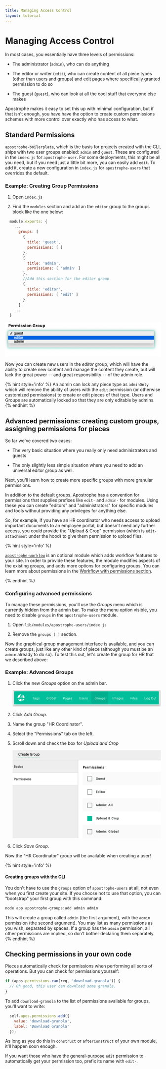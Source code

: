 ```yaml
---
title: Managing Access Control
layout: tutorial
---
```


# Managing Access Control

In most cases, you essentially have three levels of permissions:

* The administrator (`admin`), who can do anything

* The editor or writer (`edit`), who can create content of all piece types (other than users and groups) and edit pages where specifically granted permission to do so

* The guest (`guest`), who can look at all the cool stuff that everyone else makes

Apostrophe makes it easy to set this up with minimal configuration, but if that isn't enough, you have have the option to create custom permissions schemes with more control over exactly who has access to what.

## Standard Permissions

`apostrophe-boilerplate`, which is the basis for projects created with the CLI, ships with two user groups enabled: `admin` and `guest`. These are configured in the `index.js` for `apostrophe-user`. For some deployments, this might be all you need, but if you need just a little bit more, you can easily add `edit`. To add it, create a new configuration in `index.js` for `apostrophe-users` that overrides the default.

### Example: Creating Group Permissions

1. Open `index.js`

2. Find the `modules` section and add an the `editor` group to the groups block like the one below:


```javascript
  module.exports: {
  	...
      groups: [
        {
          title: 'guest',
          permissions: [ ]
        },
        {
          title: 'admin',
          permissions: [ 'admin' ]
        },
        //Add this section for the editor group
        {
          title: 'editor',
          permissions: [ 'edit' ]
        }
      ]
    ...
  }
```

![](/images/assets/user-add-editor.png)

Now you can create new users in the *editor* group, which will have the ability to create new content and manage the content they create, but will lack the great power -- and great responsibility -- of the admin role.

{% hint style='info' %}
An admin can lock any piece type as `adminOnly` which will remove the ability of users with the `edit` permission (or otherwise customized permissions) to create or edit pieces of that type. Users and Groups are automatically locked so that they are only editable by admins.
{% endhint %}


## Advanced permissions: creating custom groups, assigning permissions for pieces

So far we've covered two cases:

* The very basic situation where you really only need administrators and guests

* The only slightly less simple situation where you need to add an universal editor group as well.

Next, you'll learn how to create more specific groups with more granular permissions.

In addition to the default groups, Apostrophe has a convention for permissions that supplies prefixes like `edit-` and `admin-` for modules. Using these you can create "editors" and "administrators" for specific modules and tools without providing any privileges for anything else.

So, for example, if you have an HR coordinator who needs access to upload important documents to an employee portal, but doesn't need any further access, you could provide the "Upload & Crop" permission (which is `edit-attachment` under the hood) to give them permission to upload files.

{% hint style='info' %}

[`apostrophe-worklow`](https://github.com/apostrophecms/apostrophe-workflow) is an optional module which adds workflow features to your site. In order to provide these features, the module modifies aspects of the existing groups, and adds more options for configuring groups. You can learn more about permissions in the [Workflow with permissions section](https://github.com/apostrophecms/apostrophe-workflow#user-content-workflow-with-permissions-limiting-who-can-do-what).

{% endhint %}

### Configuring advanced permissions

To manage these permissions, you'll use the *Groups* menu which is currently hidden from the admin bar. To make the menu option visible, you need to disable `groups` in the `apostrophe-users` module.

1. Open `lib/modules/apostrophe-users/index.js`

2. Remove the `groups [ ]` section.

Now the graphical group management interface is available, and you can create groups, just like any other kind of piece (although you must be an `admin` already to do so). To test this out, let's create the group for HR that we described above:

### Example: Advanced Groups

1. Click the new *Groups* option on the admin bar.

    ![](/images/assets/user-group-bar.png)

2. Click *Add Group*.

3. Name the group "HR Coordinator".

4. Select the "Permissions" tab on the left.

5. Scroll down and check the box for *Upload and Crop*

    ![](/images/assets/user-group-permissions.png)

6. Click *Save Group*.

Now the "HR Coordinator" group will be available when creating a user!

{% hint style='info' %}
#### Creating groups with the CLI
You don't have to use the `groups` option of `apostrophe-users` at all, not even when you first create your site. If you choose not to use that option, you can "bootstrap" your first group with this command:

```bash
node app apostrophe-groups:add admin admin
```

This will create a group called `admin` (the first argument), with the `admin` permission (the second argument). You may list as many permissions as you wish, separated by spaces. If a group has the `admin` permission, all other permissions are implied, so don't bother declaring them separately.
{% endhint %}

## Checking permissions in your own code

Pieces automatically check for permissions when performing all sorts of operations. But you can check for permissions yourself:

```javascript
if (apos.permissions.can(req, 'download-granola')) {
  // Oh good, this user can download some granola.
}
```

To add `download-granola` to the list of permissions available for groups, you'll want to write:

```javascript
  self.apos.permissions.add({
    value: 'download-granola',
    label: 'Download Granola'
  });
```

As long as you do this in `construct` or `afterConstruct` of your own module, it'll happen soon enough.

If you want those who have the general-purpose `edit` permission to automatically get your permission too, prefix its name with `edit-`.
